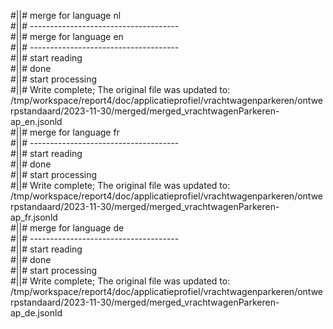 #||# merge for language nl   
#||# -------------------------------------  
#||# merge for language en   
#||# -------------------------------------  
#||# start reading  
#||# done  
#||# start processing  
#||# Write complete; The original file was updated to: /tmp/workspace/report4/doc/applicatieprofiel/vrachtwagenparkeren/ontwerpstandaard/2023-11-30/merged/merged_vrachtwagenParkeren-ap_en.jsonld  
#||# merge for language fr   
#||# -------------------------------------  
#||# start reading  
#||# done  
#||# start processing  
#||# Write complete; The original file was updated to: /tmp/workspace/report4/doc/applicatieprofiel/vrachtwagenparkeren/ontwerpstandaard/2023-11-30/merged/merged_vrachtwagenParkeren-ap_fr.jsonld  
#||# merge for language de   
#||# -------------------------------------  
#||# start reading  
#||# done  
#||# start processing  
#||# Write complete; The original file was updated to: /tmp/workspace/report4/doc/applicatieprofiel/vrachtwagenparkeren/ontwerpstandaard/2023-11-30/merged/merged_vrachtwagenParkeren-ap_de.jsonld  
